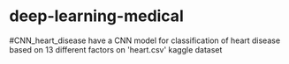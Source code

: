 # deep-learning-medical

#CNN_heart_disease
have a CNN model for classification of heart disease based on 13 different factors on 'heart.csv' kaggle dataset
